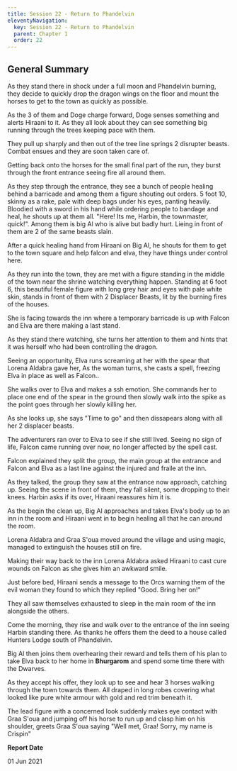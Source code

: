 ```yaml
---
title: Session 22 - Return to Phandelvin
eleventyNavigation:
  key: Session 22 - Return to Phandelvin
  parent: Chapter 1
  order: 22
---
```


## General Summary

As they stand there in shock under a full moon and Phandelvin burning, they decide to quickly drop the dragon wings on the floor and mount the horses to get to the town as quickly as possible.  

 As the 3 of them and Doge charge forward, Doge senses something and alerts Hiraani to it. As they all look about they can see something big running through the trees keeping pace with them.  

 They pull up sharply and then out of the tree line springs 2 disrupter beasts. Combat ensues and they are soon taken care of.  

 Getting back onto the horses for the small final part of the run, they burst through the front entrance seeing fire all around them.  

 As they step through the entrance, they see a bunch of people healing behind a barricade and among them a figure shouting out orders. 5 foot 10, skinny as a rake, pale with deep bags under his eyes, panting heavily. Bloodied with a sword in his hand while ordering people to bandage and heal, he shouts up at them all. "Here! Its me, Harbin, the townmaster, quick!". Among them is big Al who is alive but badly hurt. Lieing in front of them are 2 of the same beasts slain.  

 After a quick healing hand from Hiraani on Big Al, he shouts for them to get to the town square and help falcon and elva, they have things under control here.  

 As they run into the town, they are met with a figure standing in the middle of the town near the shrine watching everything happen. Standing at 6 foot 6, this beautiful female figure with long grey hair and eyes with pale white skin, stands in front of them with 2 Displacer Beasts, lit by the burning fires of the houses.  

 She is facing towards the inn where a temporary barricade is up with Falcon and Elva are there making a last stand.  

 As they stand there watching, she turns her attention to them and hints that it was herself who had been controlling the dragon.  

 Seeing an opportunity, Elva runs screaming at her with the spear that Lorena Aldabra gave her, As the woman turns, she casts a spell, freezing Elva in place as well as Falcon..  

 She walks over to Elva and makes a ssh emotion. She commands her to place one end of the spear in the ground then slowly walk into the spike as the point goes through her slowly killing her.  

 As she looks up, she says "Time to go" and then dissapears along with all her 2 displacer beasts.  

 The adventurers ran over to Elva to see if she still lived. Seeing no sign of life, Falcon came running over now, no longer affected by the spell cast.  

 Falcon explained they split the group, the main group at the entrance and Falcon and Elva as a last line against the injured and fraile at the inn.  

 As they talked, the group they saw at the entrance now approach, catching up. Seeing the scene in front of them, they fall silent, some dropping to their knees. Harbin asks if its over, Hiraani reassures him it is.  

 As the begin the clean up, Big Al approaches and takes Elva's body up to an inn in the room and Hiraani went in to begin healing all that he can around the room.  

 Lorena Aldabra and Graa S'oua moved around the village and using magic, managed to extinguish the houses still on fire.  

 Making their way back to the inn Lorena Aldabra asked Hiraani to cast cure wounds on Falcon as she gives him an awkward smile.  

 Just before bed, Hiraani sends a message to the Orcs warning them of the evil woman they found to which they replied "Good. Bring her on!"  

 They all saw themselves exhausted to sleep in the main room of the inn alongside the others.  

 Come the morning, they rise and walk over to the entrance of the inn seeing Harbin standing there. As thanks he offers them the deed to a house called Hunters Lodge south of Phandelvin.  

 Big Al then joins them overhearing their reward and tells them of his plan to take Elva back to her home in **Bhurgarom** and spend some time there with the Dwarves.  

 As they accept his offer, they look up to see and hear 3 horses walking through the town towards them. All draped in long robes covering what looked like pure white armour with gold and red trim beneath it.  

 The lead figure with a concerned look suddenly makes eye contact with Graa S'oua and jumping off his horse to run up and clasp him on his shoulder, greets Graa S'oua saying "Well met, Graa! Sorry, my name is Crispin"

**Report Date**

01 Jun 2021